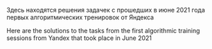 Здесь находятся решения задачек с прошедших в июне 2021 года первых алгоритмических тренировок от Яндекса

Here are the solutions to the tasks from the first algorithmic training sessions from Yandex that took place in June 2021
